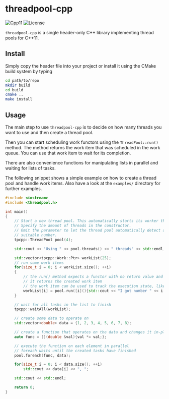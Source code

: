 # threadpool-cpp

![Cpp11](https://img.shields.io/badge/C%2B%2B-11-blue.svg)
![License](https://img.shields.io/packagist/l/doctrine/orm.svg)

`threadpool-cpp` is a single header-only C++ library implementing thread pools for C++11.

## Install

Simply copy the header file into your project or install it using
the CMake build system by typing

```bash
cd path/to/repo
mkdir build
cd build
cmake ..
make install
```

## Usage

The main step to use `threadpool-cpp` is to decide on how many threads you want to use
and then create a thread pool.

Then you can start scheduling work functors using the `ThreadPool::run()` method. The method
returns the work item that was scheduled in the work queue. You can use that work item to
wait for its completion.

There are also convenience functions for manipulating lists in parallel and waiting
for lists of tasks.

The following snippet shows a simple example on how to create a thread pool and handle work items.
Also have a look at the `examples/` directory for further examples.

```cpp
#include <iostream>
#include <threadpool.h>

int main()
{
    // Start a new thread pool. This automatically starts its worker threads.
    // Specify the amount of threads in the constructor.
    // Omit the parameter to let the thread pool automatically detect a
    // suitable number.
    tpcpp::ThreadPool pool(4);

    std::cout << "Using " << pool.threads() << " threads" << std::endl;

    std::vector<tpcpp::Work::Ptr> workList(25);
    // run some work items
    for(size_t i = 0; i < workList.size(); ++i)
    {
        // the run() method expects a functor with no return value and parameters
        // it returns the created work item
        // the work item can be used to track the execution state, like Completed, Errored, etc.
        workList[i] = pool.run([i](){std::cout << "I got number " << i << std::endl;});
    }

    // wait for all tasks in the list to finish
    tpcpp::waitAll(workList);

    // create some data to operate on
    std::vector<double> data = {1, 2, 3, 4, 5, 6, 7, 8};

    // create a function that operates on the data and changes it in-place
    auto func = [](double &val){val *= val;};

    // execute the function on each element in parallel
    // foreach waits until the created tasks have finished
    pool.foreach(func, data);

    for(size_t i = 0; i < data.size(); ++i)
        std::cout << data[i] << ", ";

    std::cout << std::endl;

    return 0;
}
```
